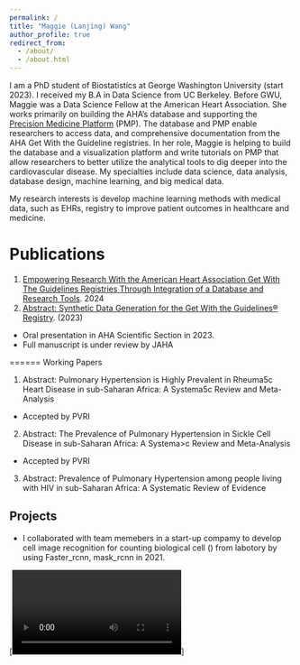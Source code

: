 ```yaml
---
permalink: /
title: "Maggie (Lanjing) Wang"
author_profile: true
redirect_from: 
  - /about/
  - /about.html
---
```


I am a PhD student of Biostatistics at George Washington University (start 2023). I received my B.A in Data Science from UC Berkeley. Before GWU, Maggie was a Data Science Fellow at the American Heart Association. She works primarily on building the AHA’s database and supporting the [Precision Medicine Platform](https://precision.heart.org/) (PMP). The database and PMP enable researchers to access data, and comprehensive documentation from the AHA Get With the Guideline registries. In her role, Maggie is helping to build the database and a visualization platform and write tutorials on PMP that allow researchers to better utilize the analytical tools to dig deeper into the cardiovascular disease. My specialties include data science, data analysis, database design, machine learning, and big medical data.

My research interests is develop machine learning methods with medical data, such as EHRs, registry to improve patient outcomes in healthcare and medicine.


Publications
======
1. [Empowering Research With the American Heart Association Get With The Guidelines Registries Through Integration of a Database and Research Tools](https://www.ahajournals.org/doi/pdf/10.1161/CIRCOUTCOMES.124.010967?casa_token=wDjHAYumfyYAAAAA:X9ox8-z6yjdE9TjXINUh-yRcGmHDoelQvoO1JYLp8PQZezVA1UXWdseA4y-AbNhOnqSqk38UjOkpPtM). 2024
2. [Abstract: Synthetic Data Generation for the Get With the Guidelines® Registry](https://www.ahajournals.org/doi/10.1161/circ.148.suppl_1.15738). (2023) 
* Oral presentation in AHA Scientific Section in 2023.
* Full manuscript is under review by JAHA

======
Working Papers
1. Abstract: Pulmonary Hypertension is Highly Prevalent in Rheuma5c Heart Disease in sub-Saharan Africa: A Systema5c Review and Meta-Analysis
* Accepted by PVRI
2. Abstract: The Prevalence of Pulmonary Hypertension in Sickle Cell Disease in sub-Saharan Africa: A Systema>c Review and Meta-Analysis
* Accepted by PVRI
3. Abstract: Prevalence of Pulmonary Hypertension among people living with HIV in sub-Saharan Africa: A Systematic Review of Evidence

Projects
------
* I collaborated with team memebers in a start-up compamy to develop cell image recognition for counting biological cell () from labotory by using Faster_rcnn, mask_rcnn in 2021.

[![Watch the video](https://maggielanjingwang.github.io/maggiewang.github.io/images/44.mp4)]
